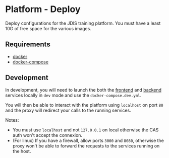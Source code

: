 # Platform - Deploy

Deploy configurations for the JDIS training platform.
You must have a least 10G of free space for the various images.

## Requirements
- [docker](https://docs.docker.com/install/)
- [docker-compose](https://docs.docker.com/compose/install/)

## Development
In development, you will need to launch the both the [frontend](https://github.com/JDIS/Platform-Frontend) and [backend](https://github.com/JDIS/Platform-Backend) services locally in `dev` mode and use the `docker-compose.dev.yml`.

You will then be able to interact with the platform using `localhost` on port `80` and the proxy will redirect your calls to the running services.

Notes: 
- You must use `localhost` and not `127.0.0.1` on local otherwise the CAS auth won't accept the connexion.
- (For linux) If you have a firewall, allow ports `3000` and `8080`, otherwise the proxy won't be able to forward the requests to the services running on the host.